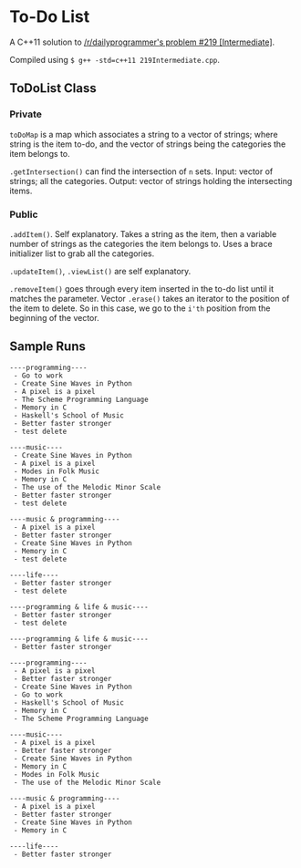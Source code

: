 # To-Do List
A C++11 solution to [/r/dailyprogrammer's problem #219 [Intermediate]](https://www.reddit.com/r/dailyprogrammer/comments/3a64hq/20150617_challenge_219_intermediate_todo_list/).

Compiled using `$ g++ -std=c++11 219Intermediate.cpp`.

## ToDoList Class

### Private

`toDoMap` is a map which associates a string to a vector of strings; where string is the item to-do, and the vector of strings being the categories the item belongs to.

`.getIntersection()` can find the intersection of `n` sets. 
Input: vector of strings; all the categories.
Output: vector of strings holding the intersecting items.

### Public

`.addItem()`. Self explanatory. Takes a string as the item, then a variable number of strings as the categories the item belongs to. Uses a brace initializer list to grab all the categories.

`.updateItem()`, `.viewList()` are self explanatory.

`.removeItem()` goes through every item inserted in the to-do list until it matches the parameter. Vector `.erase()` takes an iterator to the position of the item to delete. So in this case, we go to the `i'th` position from the beginning of the vector.

## Sample Runs

```shell-session
----programming----
 - Go to work
 - Create Sine Waves in Python
 - A pixel is a pixel
 - The Scheme Programming Language
 - Memory in C
 - Haskell's School of Music
 - Better faster stronger
 - test delete

----music----
 - Create Sine Waves in Python
 - A pixel is a pixel
 - Modes in Folk Music
 - Memory in C
 - The use of the Melodic Minor Scale
 - Better faster stronger
 - test delete

----music & programming----
 - A pixel is a pixel
 - Better faster stronger
 - Create Sine Waves in Python
 - Memory in C
 - test delete

----life----
 - Better faster stronger
 - test delete

----programming & life & music----
 - Better faster stronger
 - test delete

----programming & life & music----
 - Better faster stronger

----programming----
 - A pixel is a pixel
 - Better faster stronger
 - Create Sine Waves in Python
 - Go to work
 - Haskell's School of Music
 - Memory in C
 - The Scheme Programming Language

----music----
 - A pixel is a pixel
 - Better faster stronger
 - Create Sine Waves in Python
 - Memory in C
 - Modes in Folk Music
 - The use of the Melodic Minor Scale

----music & programming----
 - A pixel is a pixel
 - Better faster stronger
 - Create Sine Waves in Python
 - Memory in C

----life----
 - Better faster stronger

```